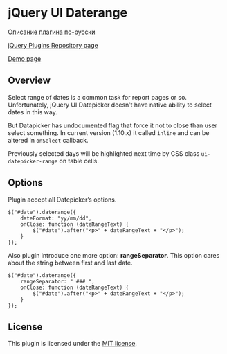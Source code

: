 # jQuery UI Daterange

[Описание плагина по-русски](http://noteskeeper.ru/38/)

[jQuery Plugins Repository page](http://plugins.jquery.com/daterange/)

[Demo page](http://mistakster.github.io/jquery-daterange/)

## Overview

Select range of dates is a common task for report pages or so. Unfortunately,
jQuery UI Datepicker doesn’t have native ability to select dates in this way.

But Datapicker has undocumented flag that force it not to close than user select something.
In current version (1.10.x) it called `inline` and can be altered in `onSelect` callback.

Previously selected days will be highlighted next time by CSS class `ui-datepicker-range`
on table cells.

## Options

Plugin accept all Datepicker’s options.

    $("#date").daterange({
    	dateFormat: "yy/mm/dd",
    	onClose: function (dateRangeText) {
			$("#date").after("<p>" + dateRangeText + "</p>");
    	}
    });

Also plugin introduce one more option: **rangeSeparator**.
This option cares about the string between first and last date.

    $("#date").daterange({
    	rangeSeparator: " ### ",
    	onClose: function (dateRangeText) {
			$("#date").after("<p>" + dateRangeText + "</p>");
    	}
    });

## License

This plugin is licensed under the [MIT license](http://opensource.org/licenses/MIT).
